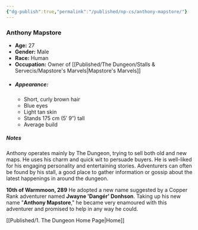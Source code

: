 ```yaml
---
{"dg-publish":true,"permalink":"/published/np-cs/anthony-mapstore/"}
---
```


### Anthony Mapstore

- **Age:** 27
- **Gender:** Male
- **Race:** Human
- **Occupation:** Owner of [[Published/The Dungeon/Stalls & Servecis/Mapstore's Marvels\|Mapstore's Marvels]]
- ##### **Appearance:**
  - Short, curly brown hair
  - Blue eyes
  - Light tan skin
  - Stands 175 cm (5′ 9″) tall
  - Average build

##### Notes
Anthony operates mainly by The Dungeon, trying to sell both old and new maps. He uses his charm and quick wit to persuade buyers. He is well-liked for his engaging personality and entertaining stories. Adventurers can often be found by his stall, a good place to gather information or gossip about the latest happenings in around the dungeon.

**10th of Warmmoon, 289** He adopted a new name suggested by a Copper Rank adventurer named **Jwayne 'Dangér' Donhson**. Taking up his new name "**Anthony Mapstore**," he became very enamoured with this adventurer and promised to help in any way he could.

[[Published/1. The Dungeon Home Page\|Home]]